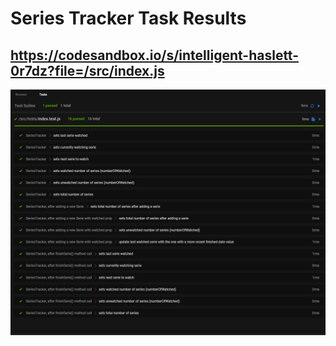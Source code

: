 # Series Tracker Task Results

## https://codesandbox.io/s/intelligent-haslett-0r7dz?file=/src/index.js

![](test_results.png)
